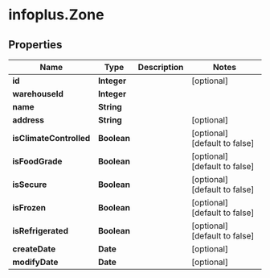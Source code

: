 # infoplus.Zone

## Properties
Name | Type | Description | Notes
------------ | ------------- | ------------- | -------------
**id** | **Integer** |  | [optional] 
**warehouseId** | **Integer** |  | 
**name** | **String** |  | 
**address** | **String** |  | [optional] 
**isClimateControlled** | **Boolean** |  | [optional] [default to false]
**isFoodGrade** | **Boolean** |  | [optional] [default to false]
**isSecure** | **Boolean** |  | [optional] [default to false]
**isFrozen** | **Boolean** |  | [optional] [default to false]
**isRefrigerated** | **Boolean** |  | [optional] [default to false]
**createDate** | **Date** |  | [optional] 
**modifyDate** | **Date** |  | [optional] 


